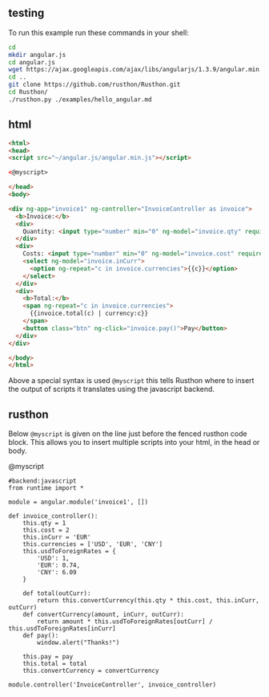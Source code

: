 testing
-------

To run this example run these commands in your shell:

```bash
cd
mkdir angular.js
cd angular.js
wget https://ajax.googleapis.com/ajax/libs/angularjs/1.3.9/angular.min.js
cd ..
git clone https://github.com/rusthon/Rusthon.git
cd Rusthon/
./rusthon.py ./examples/hello_angular.md
```

html
----


```html
<html>
<head>
<script src="~/angular.js/angular.min.js"></script>

<@myscript>

</head>
<body>

<div ng-app="invoice1" ng-controller="InvoiceController as invoice">
  <b>Invoice:</b>
  <div>
    Quantity: <input type="number" min="0" ng-model="invoice.qty" required >
  </div>
  <div>
    Costs: <input type="number" min="0" ng-model="invoice.cost" required >
    <select ng-model="invoice.inCurr">
      <option ng-repeat="c in invoice.currencies">{{c}}</option>
    </select>
  </div>
  <div>
    <b>Total:</b>
    <span ng-repeat="c in invoice.currencies">
      {{invoice.total(c) | currency:c}}
    </span>
    <button class="btn" ng-click="invoice.pay()">Pay</button>
  </div>
</div>

</body>
</html>
```
Above a special syntax is used `@myscript` this tells Rusthon where to insert the output of scripts it translates using the javascript backend.

rusthon
-------
Below `@myscript` is given on the line just before the fenced rusthon code block.  This allows you to insert multiple scripts into your html, in the head or body.

@myscript
```rusthon
#backend:javascript
from runtime import *

module = angular.module('invoice1', [])

def invoice_controller():
	this.qty = 1
	this.cost = 2
	this.inCurr = 'EUR'
	this.currencies = ['USD', 'EUR', 'CNY']
	this.usdToForeignRates = {
		'USD': 1,
		'EUR': 0.74,
		'CNY': 6.09
	}

	def total(outCurr):
		return this.convertCurrency(this.qty * this.cost, this.inCurr, outCurr)
	def convertCurrency(amount, inCurr, outCurr):
		return amount * this.usdToForeignRates[outCurr] / this.usdToForeignRates[inCurr]
	def pay():
		window.alert("Thanks!")

	this.pay = pay
	this.total = total
	this.convertCurrency = convertCurrency

module.controller('InvoiceController', invoice_controller)
```
